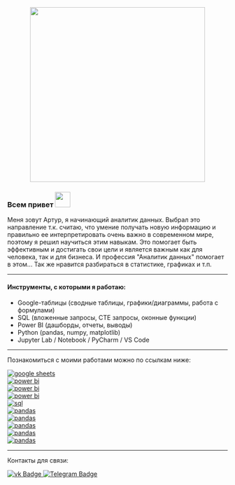 <div id="header" align="center">
  <img src="https://media.giphy.com/media/v1.Y2lkPTc5MGI3NjExdTJubGIyYTl6a3dmMWhqYTRwZThqanluMm8wNGd2dzVoZTN1ZTV3ZSZlcD12MV9pbnRlcm5hbF9naWZfYnlfaWQmY3Q9Zw/qgQUggAC3Pfv687qPC/giphy.gif" width="400"/>
</div>

  ### Всем привет <img src="https://media.giphy.com/media/v1.Y2lkPTc5MGI3NjExZDY5MTk0Mzk2NDkxOTNiZDA5ZDlhYWZhOWNjMGU1ZGVjNTAwMGQ1NCZlcD12MV9pbnRlcm5hbF9naWZzX2dpZklkJmN0PXM/w1OBpBd7kJqHrJnJ13/giphy.gif" width="35px"/>
Меня зовут Артур, я начинающий аналитик данных. Выбрал это направление т.к. считаю, что умение получать новую информацию и правильно ее интерпретировать очень важно в современном мире, поэтому я решил научиться этим навыкам. Это помогает быть эффективным и достигать свои цели и является важным как для человека, так и для бизнеса. И профессия "Аналитик данных" помогает в этом... Так же нравится разбираться в статистике, графиках и т.п.  

---

#### Инструменты, с которыми я работаю:
- Google-таблицы (сводные таблицы, графики/диаграммы, работа с формулами)
- SQL (вложенные запросы, CTE запросы, оконные функции)
- Power BI (дашборды, отчеты, выводы)
- Python (pandas, numpy, matplotlib)
- Jupyter Lab / Notebook / PyCharm / VS Code

---

Познакомиться с моими работами можно по ссылкам ниже:

<div id="badges">
  <a href="https://docs.google.com/spreadsheets/d/1y8OQxgtVzE5YMQvjxpiT5q0_n43Dv5Jn_8rj4Jka-Zs/edit#gid=1515904277">
    <img src="https://img.shields.io/badge/Project%201.%20-%20%D0%90%D0%BD%D0%B0%D0%BB%D0%B8%D0%B7%20%D0%B1%D0%B8%D0%B7%D0%BD%D0%B5%D1%81%20%D0%BC%D0%BE%D0%B4%D0%B5%D0%BB%D0%B8%20(google%20sheets)-blue" alt="google sheets"/>
  </a>
</div>

<div id="badges">
  <a href="https://drive.google.com/file/d/1pkoBh_Xc4CDcUbPUfUjoYvZ_GDoRPmgV/view?usp=sharing">
    <img src="https://img.shields.io/badge/Project%202.-%20%D0%A0%D0%B5%D0%BA%D0%BB%D0%B0%D0%BC%D0%B0%20%D0%B2%20%D1%86%D0%B8%D1%84%D1%80%D0%B0%D1%85%20(Power%20BI)-blue" alt="power bi"/>
  </a>
</div>

<div id="badges">
  <a href="https://drive.google.com/file/d/1la838YYGPvrBBo0j1CsWYtR9CO5c3LGF/view?usp=sharing">
    <img src="https://img.shields.io/badge/Project%203.%20-%20%D0%94%D0%B8%D0%BD%D0%B0%D0%BC%D0%B8%D0%BA%D0%B0%20%D0%BF%D1%80%D0%BE%D0%B4%D0%B0%D0%B6%20%D0%B2%D0%BD%D1%83%D1%82%D1%80%D0%B8%D0%B8%D0%B3%D1%80%D0%BE%D0%B2%D1%8B%D1%85%20%D1%82%D0%BE%D0%B2%D0%B0%D1%80%D0%BE%D0%B2%20(Power%20BI)-blue" alt="power bi"/>
  </a>
</div>

<div id="badges">
  <a href="https://drive.google.com/file/d/1hIJG3PvJjWsXh_HdHZgLVacryIZNydPp/view?usp=sharing">
    <img src="https://img.shields.io/badge/Project%204.%20-%20%D0%AD%D1%84%D1%84%D0%B5%D0%BA%D1%82%D0%B8%D0%B2%D0%BD%D0%BE%D1%81%D1%82%D1%8C%20%D0%BC%D0%B0%D1%80%D0%BA%D0%B5%D1%82%D0%B8%D0%BD%D0%B3%D0%BE%D0%B2%D1%8B%D1%85%20%D0%BA%D0%B0%D0%BC%D0%BF%D0%B0%D0%BD%D0%B8%D0%B9%20(Power%20BI)-blue" alt="power bi"/>
  </a>
</div>

<div id="badges">
  <a href="https://docs.google.com/document/d/1Kf3uRoYLcCZsPbNMovo764n4CUduhKHmETSUBYqaJAk/edit?usp=sharing">
    <img src="https://img.shields.io/badge/Project%205.%20-%20%D0%9E%D0%BD%D0%BB%D0%B0%D0%B9%D0%BD%20%D0%BF%D1%80%D0%BE%D0%B4%D0%B0%D0%B6%D0%B0%20%D0%BE%D1%84%D0%B8%D1%81%D0%BD%D1%8B%D1%85%20%D1%82%D0%BE%D0%B2%D0%B0%D1%80%D0%BE%D0%B2,%20%D1%80%D0%B5%D0%BA%D0%BE%D0%BC%D0%B5%D0%BD%D0%B4%D0%B0%D1%86%D0%B8%D0%B8%20%D0%BC%D0%B5%D1%81%D1%82%D0%B0%20%D0%B4%D0%BB%D1%8F%20%D1%81%D0%BE%D0%B7%D0%B4%D0%B0%D0%BD%D0%B8%D1%8F%20%D0%BE%D1%84%D0%BB%D0%B0%D0%B9%D0%BD%20%D0%BC%D0%B0%D0%B3%D0%B0%D0%B7%D0%B8%D0%BD%D0%B0%20(SQL)-blue" alt="sql"/>
  </a>
</div>

<div id="badges">
  <a href="https://drive.google.com/file/d/1CvIzz8-3bgbnO4dLXFnmdNuJvvJAFBPU/view?usp=sharing">
    <img src="https://img.shields.io/badge/Project%206.%20-%20%D0%98%D1%81%D1%81%D0%BB%D0%B5%D0%B4%D0%BE%D0%B2%D0%B0%D0%BD%D0%B8%D0%B5%20%D0%BF%D0%BE%D0%B2%D0%B5%D0%B4%D0%B5%D0%BD%D0%B8%D1%8F%20%D0%BF%D0%BE%D0%BB%D1%8C%D0%B7%D0%BE%D0%B2%D0%B0%D1%82%D0%B5%D0%BB%D0%B5%D0%B9%20%D0%B2%20%D0%B8%D0%B3%D1%80%D0%B5%20(pandas)-blue" alt="pandas"/>
  </a>
</div>

<div id="badges">
  <a href="https://drive.google.com/file/d/1IGnHQFyy0JU_ew4q390JmQU28geCOhW0/view?usp=sharing">
    <img src="https://img.shields.io/badge/Project%207.%20-%20%D0%90%D0%BD%D0%B0%D0%BB%D0%B8%D0%B7%20%D0%B2%D0%BE%D1%80%D0%BE%D0%BD%D0%BA%D0%B8%20(pandas,%20matplotlib)-blue" alt="pandas"/>
  </a>
</div>

<div id="badges">
  <a href="https://drive.google.com/file/d/1zOZWxg74y6u6JEiFs5M93Wz3fW0x_Jqz/view?usp=sharing">
    <img src="https://img.shields.io/badge/Project%208.%20-%20%D0%AF%D0%BD%D0%B4%D0%B5%D0%BA%D1%81%20%D0%BC%D0%B5%D1%82%D1%80%D0%B8%D0%BA%D0%B0.%20%D0%A3%D0%B7%D0%BD%D0%B0%D1%82%D1%8C%20%D0%BA%D0%BE%D0%BB%D0%B8%D1%87%D0%B5%D1%81%D1%82%D0%B2%D0%BE%20%D0%B1%D0%BE%D1%82%D0%BE%D0%B2%20%D0%B8%20%D0%B8%D1%85%20%D0%B8%D1%81%D1%82%D0%BE%D1%87%D0%BD%D0%B8%D0%BA%D0%B8%20%D1%82%D1%80%D0%B0%D1%84%D0%B8%D0%BA%D0%B0%20(pandas,%20requests,%20matplotlib)-blue" alt="pandas"/>
  </a>
</div>
 
<div id="badges">
  <a href="https://drive.google.com/file/d/1H_6qqg1Efx9pdXeI65Mbu-B3TnjJ75fa/view?usp=sharing">
    <img src="https://img.shields.io/badge/Project%209.%20-%20%D0%9E%D1%86%D0%B5%D0%BD%D0%BA%D0%B0%20%D1%8D%D1%84%D1%84%D0%B5%D0%BA%D1%82%D0%B8%D0%B2%D0%BD%D0%BE%D1%81%D1%82%D0%B8%20%D0%BD%D0%BE%D0%B2%D0%BE%D0%B9%20%D1%84%D0%B8%D1%87%D0%B8%20(pandas,%20numpy,%20%20psycopg2)-blue" alt="pandas"/>
  </a>
</div>

<div id="badges">
  <a href="https://drive.google.com/file/d/1ThgzQaWISwsaAWzL1ma2sNDyN7YDCAjC/view?usp=sharing">
    <img src="https://img.shields.io/badge/Project%2010.%20-%20%D0%A0%D0%B5%D0%BA%D0%BE%D0%BC%D0%B5%D0%BD%D0%B4%D0%B0%D1%82%D0%B5%D0%BB%D1%8C%D0%BD%D0%B0%D1%8F%20%D1%81%D0%B8%D1%81%D1%82%D0%B5%D0%BC%D0%B0%20%D0%BA%D1%83%D1%80%D1%81%D0%BE%D0%B2%20(collections,%20psycopg2,%20itertools)-blue" alt="pandas"/>
  </a>
</div>

---
Контакты для связи:
<div id="badges">
  <a href="https://vk.com/dessertaa">
    <img src="https://img.shields.io/badge/ВКонтакте-blue?style=for-the-badge&logo=vk&logoColor=white" alt="vk Badge"/>
  </a>
  <a href="https://t.me/Dessertaa">
    <img src="https://img.shields.io/badge/Telegram-blue?style=for-the-badge&logo=Telegram&logoColor=white" alt="Telegram Badge"/>
  </a>
</div>

<img src="https://komarev.com/ghpvc/?username=Dessertaa&style=flat-square&color=blue" alt=""/>

